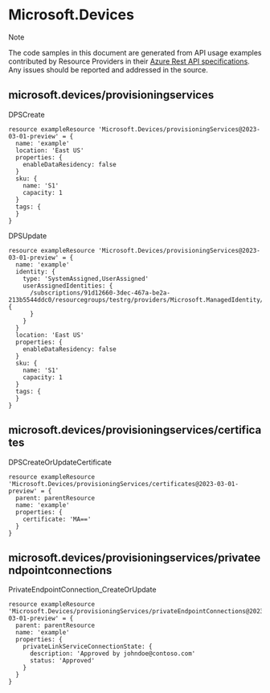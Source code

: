 # Microsoft.Devices
  
> [!NOTE]
> The code samples in this document are generated from API usage examples contributed by Resource Providers in their [Azure Rest API specifications](https://github.com/Azure/azure-rest-api-specs). Any issues should be reported and addressed in the source.


## microsoft.devices/provisioningservices

DPSCreate
```bicep
resource exampleResource 'Microsoft.Devices/provisioningServices@2023-03-01-preview' = {
  name: 'example'
  location: 'East US'
  properties: {
    enableDataResidency: false
  }
  sku: {
    name: 'S1'
    capacity: 1
  }
  tags: {
  }
}
```

DPSUpdate
```bicep
resource exampleResource 'Microsoft.Devices/provisioningServices@2023-03-01-preview' = {
  name: 'example'
  identity: {
    type: 'SystemAssigned,UserAssigned'
    userAssignedIdentities: {
      /subscriptions/91d12660-3dec-467a-be2a-213b5544ddc0/resourcegroups/testrg/providers/Microsoft.ManagedIdentity/userAssignedIdentities/testidentity: {
      }
    }
  }
  location: 'East US'
  properties: {
    enableDataResidency: false
  }
  sku: {
    name: 'S1'
    capacity: 1
  }
  tags: {
  }
}
```

## microsoft.devices/provisioningservices/certificates

DPSCreateOrUpdateCertificate
```bicep
resource exampleResource 'Microsoft.Devices/provisioningServices/certificates@2023-03-01-preview' = {
  parent: parentResource 
  name: 'example'
  properties: {
    certificate: 'MA=='
  }
}
```

## microsoft.devices/provisioningservices/privateendpointconnections

PrivateEndpointConnection_CreateOrUpdate
```bicep
resource exampleResource 'Microsoft.Devices/provisioningServices/privateEndpointConnections@2023-03-01-preview' = {
  parent: parentResource 
  name: 'example'
  properties: {
    privateLinkServiceConnectionState: {
      description: 'Approved by johndoe@contoso.com'
      status: 'Approved'
    }
  }
}
```
